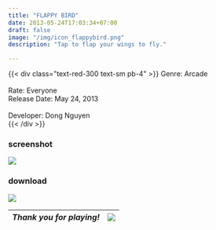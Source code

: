 ```yaml
---
title: "FLAPPY BIRD"
date: 2013-05-24T17:03:34+07:00
draft: false
image: "/img/icon_flappybird.png"
description: "Tap to flap your wings to fly."

---
```


{{< div class="text-red-300 text-sm pb-4" >}}
Genre: Arcade <br>   
Rate: Everyone   <br>
Release Date: May 24, 2013 <br>    
Developer: Dong Nguyen   <br>
{{< /div >}}


### screenshot
![](/img/ss_flappybird_00.png)

### download
![](/img/ss_flappybird_01.png)

| *Thank you for playing!* | ![](/img/bird.gif) |
| -------------------------|--------------------|

